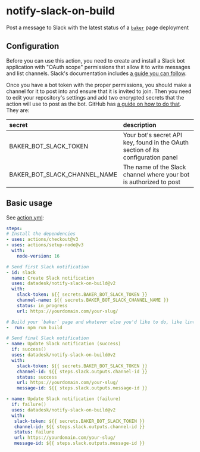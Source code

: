 # notify-slack-on-build

Post a message to Slack with the latest status of a [`baker`](https://github.com/datadesk/baker) page deployment

## Configuration

Before you can use this action, you need to create and install a Slack bot application with "OAuth scope" permissions that allow it to write messages and list channels. Slack's documentation includes [a guide you can follow](https://slack.com/help/articles/115005265703-Create-a-bot-for-your-workspace). 

Once you have a bot token with the proper permissions, you should make a channel for it to post into and ensure that it is invited to join. Then you need to edit your repository's settings and add two encrypted secrets that the action will use to post as the bot. GitHub has [a guide on how to do that](https://docs.github.com/en/actions/security-guides/encrypted-secrets). They are:

secret|description
:-----|:----------
BAKER_BOT_SLACK_TOKEN|Your bot's secret API key, found in the OAuth section of its configuration panel
BAKER_BOT_SLACK_CHANNEL_NAME|The name of the Slack channel where your bot is authorized to post

## Basic usage

See [action.yml](https://github.com/datadesk/notify-slack-on-build/blob/main/action.yml):

```yaml
steps:
# Install the dependencies
- uses: actions/checkout@v3
- uses: actions/setup-node@v3
  with:
    node-version: 16

# Send first Slack notification
- id: slack
  name: Create Slack notification
  uses: datadesk/notify-slack-on-build@v2
  with:
    slack-token: ${{ secrets.BAKER_BOT_SLACK_TOKEN }}
    channel-name: ${{ secrets.BAKER_BOT_SLACK_CHANNEL_NAME }}
    status: in_progress
    url: https://yourdomain.com/your-slug/

# Build your `baker` page and whatever else you'd like to do, like linting and deployment
-  run: npm run build

# Send final Slack notification
- name: Update Slack notification (success)
  if: success()
  uses: datadesk/notify-slack-on-build@v2
  with:
    slack-token: ${{ secrets.BAKER_BOT_SLACK_TOKEN }}
    channel-id: ${{ steps.slack.outputs.channel-id }}
    status: success
    url: https://yourdomain.com/your-slug/
    message-id: ${{ steps.slack.outputs.message-id }}

- name: Update Slack notification (failure)
  if: failure()
  uses: datadesk/notify-slack-on-build@v2
  with:
   slack-token: ${{ secrets.BAKER_BOT_SLACK_TOKEN }}
   channel-id: ${{ steps.slack.outputs.channel-id }}
   status: failure
   url: https://yourdomain.com/your-slug/
   message-id: ${{ steps.slack.outputs.message-id }}
```

